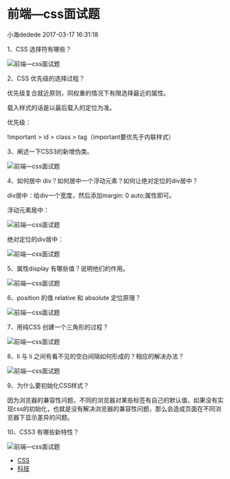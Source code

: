 
# 前端—css面试题

小海dedede 2017-03-17 16:31:18

1、CSS 选择符有哪些？

![前端—css面试题](http://p9.pstatp.com/large/191f0001d4fe202a29e1)

2、CSS 优先级的选择过程？

优先级复合就近原则，同权重的情况下有限选择最近的属性。

载入样式的话是以最后载入的定位为准。

优先级：

!important > id > class > tag（important要优先于内联样式）

3、阐述一下CSS3的新增伪类。

![前端—css面试题](http://p9.pstatp.com/large/191f0001d6e9b63b2b25)

4、如何居中 div？如何居中一个浮动元素？如何让绝对定位的div居中？

div居中：给div一个宽度，然后添加margin: 0 auto;属性即可。

浮动元素居中：

![前端—css面试题](http://p3.pstatp.com/large/19190001edad07f39b6e)

绝对定位的div居中：

![前端—css面试题](http://p3.pstatp.com/large/191f0001e5f6b8e7ec92)

5、属性display 有哪些值？说明他们的作用。

![前端—css面试题](http://p3.pstatp.com/large/19190001efa19a3a4d0a)

6、position 的值 relative 和 absolute 定位原理？

![前端—css面试题](http://p3.pstatp.com/large/19210001cbfbc8c17b56)

7、用纯CSS 创建一个三角形的过程？

![前端—css面试题](http://p3.pstatp.com/large/191e0001f8be740419ee)

8、li 与 li 之间有看不见的空白间隔如何形成的？相应的解决办法？

![前端—css面试题](http://p1.pstatp.com/large/191f0001e9e0273378ad)

9、为什么要初始化CSS样式？

因为浏览器的兼容性问题，不同的浏览器对某些标签有自己的默认值，如果没有实现css的初始化，也就是没有解决浏览器的兼容性问题，那么会造成页面在不同浏览器下显示差异的问题。

10、CSS3 有哪些新特性？

![前端—css面试题](http://p9.pstatp.com/large/19210001d1e69085b570)

- [CSS](https://www.toutiao.com/search/?keyword=CSS)
- [科技](https://www.toutiao.com/search/?keyword=%E7%A7%91%E6%8A%80)
